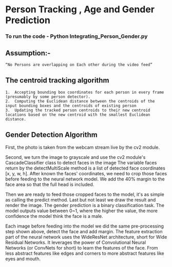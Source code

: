 # Person Tracking , Age and  Gender Prediction

### To run the code - Python Integrating_Person_Gender.py

## Assumption:-

	“No Persons are overlapping on Each other during the video feed”
			
## The centroid tracking algorithm
	1.	Accepting bounding box coordinates for each person in every frame (presumably by some person detector).
	2.	Computing the Euclidean distance between the centroids of the input bounding boxes and the centroids of existing person 
	3.	Updating the tracked person centroids to their new centroid locations based on the new centroid with the smallest Euclidean distance.

## Gender Detection Algorithm

First, the photo is taken from the webcam stream live by the cv2 module.

Second, we turn the image to grayscale and use the cv2 module's CascadeClassifier class to detect faces in the image
The variable faces return by the detectMultiScale method is a list of detected face coordinates [x, y, w, h]. After known the faces' coordinates, we need to crop those faces before feeding to the neural network model. We add the 40% margin to the face area so that the full head is included.

Then we are ready to feed those cropped faces to the model, it's as simple as calling the predict method. Last but not least we draw the result and render the image. The gender prediction is a binary classification task. The model outputs value between 0~1, where the higher the value, the more confidence the model think the face is a male.

Each image before feeding into the model we did the same pre-processing step shown above, detect the face and add margin.
The feature extraction part of the neural network uses the WideResNet architecture, short for Wide Residual Networks. It leverages the power of Convolutional Neural Networks (or ConvNets for short) to learn the features of the face. From less abstract features like edges and corners to more abstract features like eyes and mouth.
